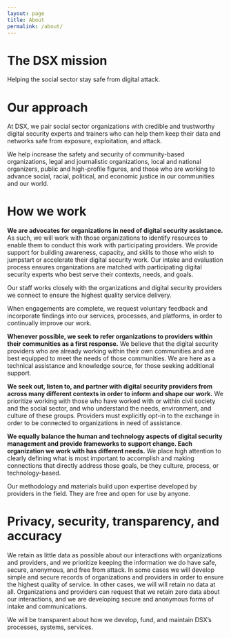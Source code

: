 ```yaml
---
layout: page
title: About
permalink: /about/
---
```


# **The DSX mission**

Helping the social sector stay safe from digital attack.    

# **Our approach**

At DSX, we pair social sector organizations with credible and trustworthy digital security experts and trainers who can help them keep their data and networks safe from exposure, exploitation, and attack.

We help increase the safety and security of community-based organizations, legal and journalistic organizations, local and national organizers, public and high-profile figures, and those who are working to advance social, racial, political, and economic justice in our communities and our world.

# **How we work**                        	 

**We are advocates for organizations in need of digital security assistance.** As such, we will work with those organizations to identify resources to enable them to conduct this work with participating providers. We provide support for building awareness, capacity, and skills to those who wish to jumpstart or accelerate their digital security work.
                                                                                            Our intake and evaluation process ensures organizations are matched with participating digital security experts who best serve their contexts, needs, and goals.

Our staff works closely with the organizations and digital security providers we connect to ensure the highest quality service delivery.

When engagements are complete, we request voluntary feedback and incorporate findings into our services, processes, and platforms, in order to continually improve our work.

**Whenever possible, we seek to refer organizations to providers within their communities as a first response.** We believe that the digital security providers who are already working within their own communities and are best equipped to meet the needs of those communities. We are here as a technical assistance and knowledge source, for those seeking additional support.

**We seek out, listen to, and partner with digital security providers from across many different contexts in order to inform and shape our work.** We prioritize working with those who have worked with or within civil society and the social sector, and who understand the needs, environment, and culture of these groups. Providers must explicitly opt-in to the exchange in order to be connected to organizations in need of assistance.

**We equally balance the human and technology aspects of digital security management and provide frameworks to support change. Each organization we work with has different needs.** We place high attention to clearly defining what is most important to accomplish and making connections that directly address those goals, be they culture, process, or technology-based.

Our methodology and materials build upon expertise developed by providers in the field. They are free and open for use by anyone.  

# **Privacy, security, transparency, and accuracy**
We retain as little data as possible about our interactions with organizations and providers, and we prioritize keeping the information we do have safe, secure, anonymous, and free from attack. In some cases we will develop simple and secure records of organizations and providers in order to ensure the highest quality of service. In other cases, we will will retain no data at all. Organizations and providers can request that we retain zero data about our interactions, and we are developing secure and anonymous forms of intake and communications.  

We will be transparent about how we develop, fund, and maintain DSX’s processes, systems, services.
